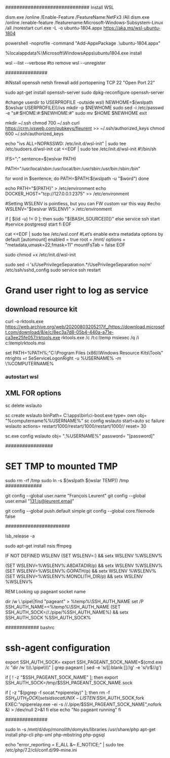 ##############################
Install WSL


dism.exe /online /Enable-Feature /FeatureName:NetFx3 /All
dism.exe /online /enable-feature /featurename:Microsoft-Windows-Subsystem-Linux /all /norestart
curl.exe -L -o ubuntu-1804.appx https://aka.ms/wsl-ubuntu-1804

powershell -noprofile -command "Add-AppxPackage .\ubuntu-1804.appx"

%localappdata%\Microsoft\WindowsApps\ubuntu1804.exe install



wsl --list --verbose
#to remove
wsl --unregister 


###############

#iNstall openssh
netsh firewall add portopening TCP 22 "Open Port 22"


sudo apt-get install openssh-server
sudo dpkg-reconfigure openssh-server


#change userdir to USERPROFILE -outside wsl)
NEWHOME=$(wslpath $(wslvar USERPROFILE))/ivs
mkdir -p $NEWHOME
sudo sed -i /etc/passwd -e "s#:$HOME:#:$NEWHOME:#"
sudo mv $HOME $NEWHOME
exit


mkdir ~/.ssh
chmod 700 ~/.ssh
curl https://crm.ivsweb.com/pubkeys/fleurent >> ~/.ssh/authorized_keys
chmod 600 ~/.ssh/authorized_keys

echo "ivs ALL=NOPASSWD: /etc/init.d/wsl-init" | sudo tee /etc/sudoers.d/wsl-init
cat <<EOF | sudo tee /etc/init.d/wsl-init
#!/bin/sh

IFS=";"
sentence=\$(wslvar PATH)

PATH="/usr/local/sbin:/usr/local/bin:/usr/sbin:/usr/bin:/sbin:/bin"

for word in \$sentence; do
  PATH=\$PATH:\$(wslpath -u "\$word")
done

echo PATH=\"\${PATH}\" > /etc/environment
echo DOCKER_HOST=\"tcp://127.0.0.1:2375\" >> /etc/environment

#Setting WSLENV is pointless, but you can FW custom var this way
#echo WSLENV=\"\$(wslvar WSLENV)\" > /etc/environment


if [ \$(id -u) != 0 ]; then
    sudo "\${BASH_SOURCE[0]}"
else
  service ssh start
  #service postgresql start
fi
EOF

cat <<EOF | sudo tee /etc/wsl.conf
#Let’s enable extra metadata options by default
[automount]
enabled = true
root = /mnt/
options = "metadata,umask=22,fmask=11"
mountFsTab = false
EOF

sudo chmod +x /etc/init.d/wsl-init


sudo sed -i 's/UsePrivilegeSeparation.*/UsePrivilegeSeparation no/m'  /etc/ssh/sshd_config
sudo service ssh restart





# Grand user right to log as service
## download resource kit
curl -o rktools.exe https://web.archive.org/web/20200803205217if_/https://download.microsoft.com/download/8/e/c/8ec3a7d8-05b4-440a-a71e-ca3ee25fe057/rktools.exe
rktools.exe /c /t:c:\temp
msiexec /q /i c:\temp\rktools.msi

set PATH=%PATH%;"C:\Program Files (x86)\Windows Resource Kits\Tools\"
ntrights +r SeServiceLogonRight -u %USERNAME% -m \\%COMPUTERNAME%


### autostart wsl ##########
## XML FOR options

sc delete wslauto

sc create wslauto binPath= C:\apps\bin\ci-boot.exe type= own obj= "%computername%\%USERNAME%"
sc config wslauto start=auto
sc failure wslauto actions= restart/1000/restart/1000/restart/1000// reset= 30

sc.exe config wslauto obj= ".\%USERNAME%" password= "[password]"




#################
# SET TMP to mounted TMP
sudo rm -rf /tmp
sudo ln -s  $(wslpath $(wslar TEMP)) /tmp
#############



git config --global user.name "François Leurent"
git config --global user.email "131.js@leurent.email"



git config --global push.default simple
git config --global core.filemode false

#######################




lsb_release -a


sudo apt-get install  nsis ffmpeg

IF NOT DEFINED WSLENV (SET WSLENV=:) && setx WSLENV %WSLENV%

(SET WSLENV=%WSLENV%:A8DATADIR/p) && setx WSLENV %WSLENV%
(SET WSLENV=%WSLENV%:GOPATH/p) && setx WSLENV %WSLENV%
(SET WSLENV=%WSLENV%:MONOLITH_DIR/p) && setx WSLENV %WSLENV%



REM Looking up pageant socket name

dir /w \\.\pipe\\|find "pageant" > %temp%\SSH_AUTH_NAME
set /P SSH_AUTH_NAME=<%temp%\SSH_AUTH_NAME
(SET SSH_AUTH_SOCK=//./pipe/%SSH_AUTH_NAME%) && setx SSH_AUTH_SOCK %SSH_AUTH_SOCK%



############ bashrc

# ssh-agent configuration

export SSH_AUTH_SOCK=
export SSH_PAGEANT_SOCK_NAME=$(cmd.exe /c "dir /w \\\\.\pipe\\\\" | grep pageant | sed -e 's/[[:blank:]]//g' -e 's/\r$//g')

if [ ! -z "$SSH_PAGEANT_SOCK_NAME" ]; then
    export SSH_AUTH_SOCK=/tmp/$SSH_PAGEANT_SOCK_NAME.sock

   if [ -z "$(pgrep -f socat.*npiperelay)" ]; then
    rm -f $SSH_AUTH_SOCK
    (setsid socat UNIX-LISTEN:$SSH_AUTH_SOCK,fork EXEC:"npiperelay.exe -ei -s //./pipe/$SSH_PAGEANT_SOCK_NAME",nofork &) > /dev/null 2>&1
   fi
else
  echo "No pageant running"
fi



###############

sudo ln -s /mnt/d/dvp/monolith/domyks/libraries /usr/share/php
apt-get install php-cli php-xml php-mbstring php-pgsql


echo "error_reporting = E_ALL &~ E_NOTICE;" | sudo tee /etc/php/7.2/cli/conf.d/99-mine.ini